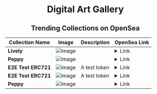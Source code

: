 <div align="center">

# Digital Art Gallery

## Trending Collections on OpenSea

| Collection Name                       | Image                                                                                     | Description                       | OpenSea Link                                                                                          |
|---------------------------------------|-------------------------------------------------------------------------------------------|-----------------------------------|--------------------------------------------------------------------------------------------------------|
| **Lively** | ![Image](https://i.seadn.io/s/raw/files/8592eea9c5b60a3a3bba414ccf8abb74.jpg?w=500&auto=format?w=200&auto=format) |  | <details><summary>Link</summary>[Lively](https://opensea.io/collection/lively-55)</details> |
| **Peppy** | ![Image](https://i.seadn.io/s/raw/files/46df98b92ae33e435698741ebcfbbdff.jpg?w=500&auto=format?w=200&auto=format) |  | <details><summary>Link</summary>[Peppy](https://opensea.io/collection/peppy-172)</details> |
| **E2E Test ERC721** | ![Image](https://raw.seadn.io/files/ad828c89dc5d1f7f8ef2d2a633da130b.svg?w=200&auto=format) | A test token | <details><summary>Link</summary>[E2E Test ERC721](https://opensea.io/collection/e2e-test-erc721-432)</details> |
| **E2E Test ERC721** | ![Image](https://raw.seadn.io/files/2b11fa9fafb9e1930610ae5ea06dc8a9.svg?w=200&auto=format) | A test token | <details><summary>Link</summary>[E2E Test ERC721](https://opensea.io/collection/e2e-test-erc721-431)</details> |
| **Peppy** | ![Image](https://i.seadn.io/s/raw/files/46df98b92ae33e435698741ebcfbbdff.jpg?w=500&auto=format?w=200&auto=format) |  | <details><summary>Link</summary>[Peppy](https://opensea.io/collection/peppy-171)</details> |

</div>